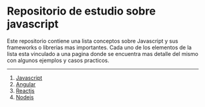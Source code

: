 # Repositorio de estudio sobre javascript

Este repositorio contiene una lista conceptos sobre Javascript y sus frameworks o librerias mas importantes.
Cada uno de los elementos de la lista esta vinculado a una pagina donde se encuentra mas detalle del mismo con algunos ejemplos y casos practicos.

---

1. [Javascript](Javascript/index.md)
2. [Angular](Angular/index.md)
3. [Reactjs](Reactjs/index.md)
4. [Nodejs](Reactjs/index.md)
